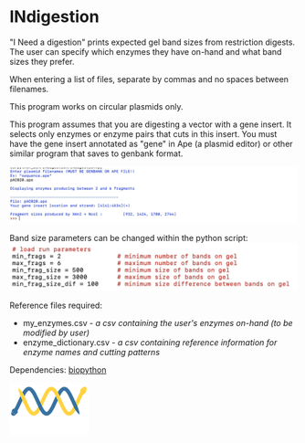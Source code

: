 # INdigestion
"I Need a digestion" prints expected gel band sizes from restriction digests. The user can specify which enzymes they have on-hand and what band sizes they prefer.

When entering a list of files, separate by commas and no spaces between filenames. 

This program works on circular plasmids only. 

This program assumes that you are digesting a vector with a gene insert. It selects only enzymes or enzyme pairs that cuts in this insert. You must have the gene insert annotated as "gene" in Ape (a plasmid editor) or other similar program that saves to genbank format. 

![indigestion_input_output.jpeg](https://raw.githubusercontent.com/amcrabtree/INdigestion/master/images/indigestion_input_output.jpeg)

Band size parameters can be changed within the python script:
![indigestion_script.jpeg](https://raw.githubusercontent.com/amcrabtree/INdigestion/master/images/indigestion_script.jpeg)

Reference files required:
   * my_enzymes.csv - <i>a csv containing the user's enzymes on-hand (to be modified by user)</i>
   * enzyme_dictionary.csv - <i>a csv containing reference information for enzyme names and cutting patterns</i>

Dependencies: [biopython](https://biopython.org/)

![biopython-logo](https://raw.githubusercontent.com/amcrabtree/synteny-mapper/master/images/biopython_logo_white.png)

